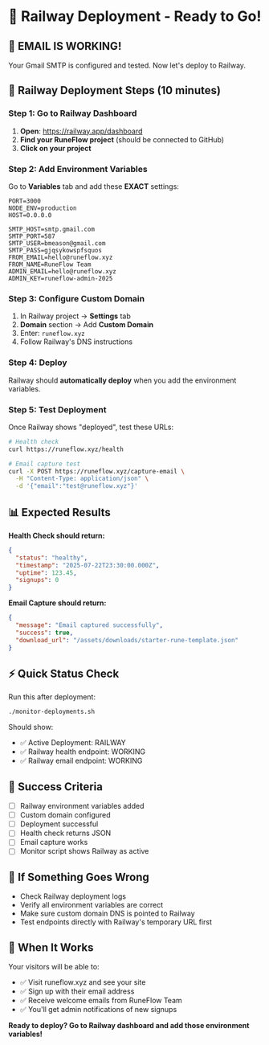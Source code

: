 # 🚂 Railway Deployment - Ready to Go!

## 🎉 EMAIL IS WORKING! 
Your Gmail SMTP is configured and tested. Now let's deploy to Railway.

## 🚀 Railway Deployment Steps (10 minutes)

### Step 1: Go to Railway Dashboard
1. **Open**: https://railway.app/dashboard  
2. **Find your RuneFlow project** (should be connected to GitHub)
3. **Click on your project**

### Step 2: Add Environment Variables
Go to **Variables** tab and add these **EXACT** settings:

```env
PORT=3000
NODE_ENV=production
HOST=0.0.0.0

SMTP_HOST=smtp.gmail.com
SMTP_PORT=587
SMTP_USER=bmeason@gmail.com
SMTP_PASS=gjqsykowspfsquos
FROM_EMAIL=hello@runeflow.xyz
FROM_NAME=RuneFlow Team
ADMIN_EMAIL=hello@runeflow.xyz
ADMIN_KEY=runeflow-admin-2025
```

### Step 3: Configure Custom Domain
1. In Railway project → **Settings** tab
2. **Domain** section → Add **Custom Domain**
3. Enter: `runeflow.xyz`
4. Follow Railway's DNS instructions

### Step 4: Deploy
Railway should **automatically deploy** when you add the environment variables.

### Step 5: Test Deployment
Once Railway shows "deployed", test these URLs:

```bash
# Health check
curl https://runeflow.xyz/health

# Email capture test
curl -X POST https://runeflow.xyz/capture-email \
  -H "Content-Type: application/json" \
  -d '{"email":"test@runeflow.xyz"}'
```

## 📊 Expected Results

**Health Check should return:**
```json
{
  "status": "healthy",
  "timestamp": "2025-07-22T23:30:00.000Z",
  "uptime": 123.45,
  "signups": 0
}
```

**Email Capture should return:**
```json
{
  "message": "Email captured successfully",
  "success": true,
  "download_url": "/assets/downloads/starter-rune-template.json"
}
```

## ⚡ Quick Status Check
Run this after deployment:
```bash
./monitor-deployments.sh
```

Should show:
- ✅ Active Deployment: RAILWAY
- ✅ Railway health endpoint: WORKING
- ✅ Railway email endpoint: WORKING

## 🎯 Success Criteria
- [ ] Railway environment variables added
- [ ] Custom domain configured
- [ ] Deployment successful
- [ ] Health check returns JSON
- [ ] Email capture works
- [ ] Monitor script shows Railway as active

## 🚨 If Something Goes Wrong
- Check Railway deployment logs
- Verify all environment variables are correct
- Make sure custom domain DNS is pointed to Railway
- Test endpoints directly with Railway's temporary URL first

## 🎉 When It Works
Your visitors will be able to:
- ✅ Visit runeflow.xyz and see your site
- ✅ Sign up with their email address  
- ✅ Receive welcome emails from RuneFlow Team
- ✅ You'll get admin notifications of new signups

**Ready to deploy? Go to Railway dashboard and add those environment variables!**

